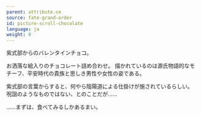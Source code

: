 ```yaml
---
parent: attribute.ce
source: fate-grand-order
id: picture-scroll-chocolate
language: ja
weight: 0
---
```


紫式部からのバレンタインチョコ。

お洒落な絵入りのチョコレート詰め合わせ。
描かれているのは源氏物語的なモチーフ、平安時代の貴族と思しき男性や女性の姿である。

紫式部の言葉からすると、何やら陰陽道による仕掛けが施されているらしい。
呪詛のようなものではない、とのことだが……

……まずは、食べてみるしかあるまい。
